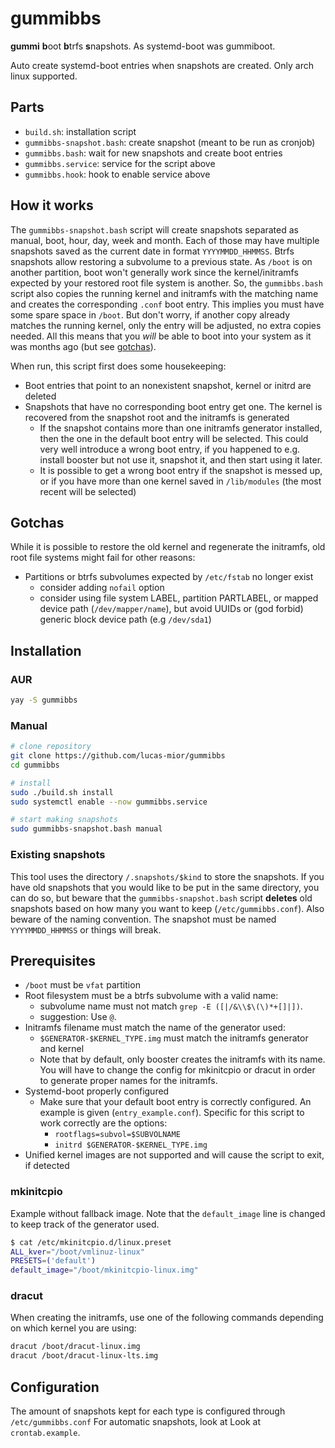 # gummibbs
**gummi** **b**oot **b**trfs **s**napshots. As systemd-boot was gummiboot.

Auto create systemd-boot entries when snapshots are created.
Only arch linux supported.

## Parts
- `build.sh`: installation script
- `gummibbs-snapshot.bash`: create snapshot (meant to be run as cronjob)
- `gummibbs.bash`: wait for new snapshots and create boot entries
- `gummibbs.service`: service for the script above
- `gummibbs.hook`: hook to enable service above

## How it works
The `gummibbs-snapshot.bash` script will create snapshots separated as manual,
boot, hour, day, week and month. Each of those may have multiple snapshots saved
as the current date in format `YYYYMMDD_HHMMSS`.  Btrfs snapshots allow
restoring a subvolume to a previous state.  As `/boot` is on another partition,
boot won't generally work since the kernel/initramfs expected by your restored
root file system is another. So, the `gummibbs.bash` script also copies the
running kernel and initramfs with the matching name and creates the
corresponding `.conf` boot entry. This implies you must have some spare space in
`/boot`. But don't worry, if another copy already matches the running kernel,
only the entry will be adjusted, no extra copies needed. All this means that you
*will* be able to boot into your system as it was months ago (but see
[gotchas](#Gotchas)).

When run, this script first does some housekeeping:
- Boot entries that point to an nonexistent snapshot, kernel or initrd are
  deleted
- Snapshots that have no corresponding boot entry get one. The kernel is
  recovered from the snapshot root and the initramfs is generated
  * If the snapshot contains more than one initramfs generator installed, then
    the one in the default boot entry will be selected. This could very well
    introduce a wrong boot entry, if you happened to e.g.  install booster but
    not use it, snapshot it, and then start using it later.
  * It is possible to get a wrong boot entry if the snapshot is messed up, or if
    you have more than one kernel saved in `/lib/modules` (the most recent will
    be selected)

## Gotchas
While it is possible to restore the old kernel and regenerate the initramfs,
old root file systems might fail for other reasons:
- Partitions or btrfs subvolumes expected by `/etc/fstab` no longer exist
  * consider adding `nofail` option
  * consider using
    file system LABEL,
    partition PARTLABEL,
    or mapped device path (`/dev/mapper/name`),
    but avoid UUIDs or (god forbid) generic block device path (e.g `/dev/sda1`)

## Installation
### AUR
```sh
yay -S gummibbs
```

### Manual
```sh
# clone repository
git clone https://github.com/lucas-mior/gummibbs
cd gummibbs

# install
sudo ./build.sh install
sudo systemctl enable --now gummibbs.service

# start making snapshots
sudo gummibbs-snapshot.bash manual
```

### Existing snapshots
This tool uses the directory `/.snapshots/$kind` to store the snapshots.  If you
have old snapshots that you would like to be put in the same directory, you can
do so, but beware that the `gummibbs-snapshot.bash` script **deletes** old
snapshots based on how many you want to keep (`/etc/gummibbs.conf`). Also
beware of the naming convention. The snapshot must be named
`YYYYMMDD_HHMMSS` or things will break.

## Prerequisites
- `/boot` must be `vfat` partition
- Root filesystem must be a btrfs subvolume with a valid name:
  * subvolume name must not match `grep -E ([|/&\\$\(\)*+[]|])`.
  * suggestion: Use `@`.
- Initramfs filename must match the name of the generator used:
  * `$GENERATOR-$KERNEL_TYPE.img` must match the initramfs generator and kernel
  * Note that by default, only booster creates the initramfs with its name. You
    will have to change the config for mkinitcpio or dracut in order to generate
    proper names for the initramfs.
- Systemd-boot properly configured
  * Make sure that your default boot entry is correctly configured. An example
    is given (`entry_example.conf`).
    Specific for this script to work correctly are the options:
    + `rootflags=subvol=$SUBVOLNAME`
    + `initrd $GENERATOR-$KERNEL_TYPE.img`
- Unified kernel images are not supported and will cause the script to exit,
  if detected

### mkinitcpio
Example without fallback image. Note that the `default_image` line is changed to
keep track of the generator used.
```sh
$ cat /etc/mkinitcpio.d/linux.preset
ALL_kver="/boot/vmlinuz-linux"
PRESETS=('default')
default_image="/boot/mkinitcpio-linux.img"
```

### dracut
When creating the initramfs, use one of the following commands depending on
which kernel you are using:
```sh
dracut /boot/dracut-linux.img
dracut /boot/dracut-linux-lts.img
```

## Configuration
The amount of snapshots kept for each type is configured through
`/etc/gummibbs.conf`
For automatic snapshots, look at Look at `crontab.example`.
